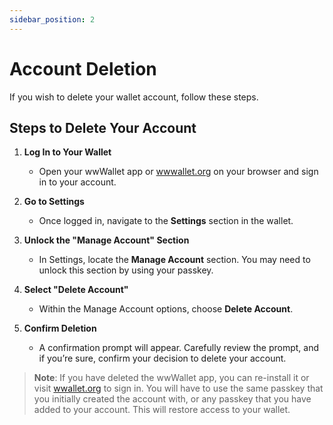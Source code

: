 ```yaml
---
sidebar_position: 2
---
```


# Account Deletion

If you wish to delete your wallet account, follow these steps.

## Steps to Delete Your Account

1. **Log In to Your Wallet**
   - Open your wwWallet app or [wwwallet.org](https://demo.wwwallet.org) on your browser and sign in to your account.

2. **Go to Settings**
   - Once logged in, navigate to the **Settings** section in the wallet.

3. **Unlock the "Manage Account" Section**
   - In Settings, locate the **Manage Account** section. You may need to unlock this section by using your passkey.

4. **Select "Delete Account"**
   - Within the Manage Account options, choose **Delete Account**.

5. **Confirm Deletion**
   - A confirmation prompt will appear. Carefully review the prompt, and if you’re sure, confirm your decision to delete your account.

> **Note**: If you have deleted the wwWallet app, you can re-install it or visit [wwallet.org](https://wwallet.org) to sign in. You will have to use the same passkey that you initially created the account with, or any passkey that you have added to your account. This will restore access to your wallet.
